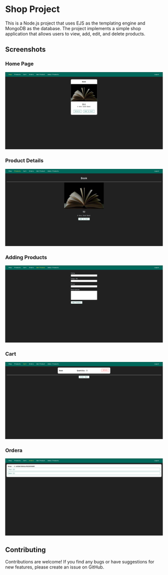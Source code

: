 # Shop Project

This is a Node.js project that uses EJS as the templating engine and MongoDB as the database. The project implements a simple shop application that allows users to view, add, edit, and delete products.

## Screenshots

### Home Page

![Home Page](./screenshots/home.png)

### Product Details

![Product Details](./screenshots/product-details.png)

### Adding Products

![Product List](./screenshots/add.png)


### Cart

![Product List](./screenshots/cart.png)


### Ordera

![Product List](./screenshots/orders.png)


## Contributing

Contributions are welcome! If you find any bugs or have suggestions for new features, please create an issue on GitHub.